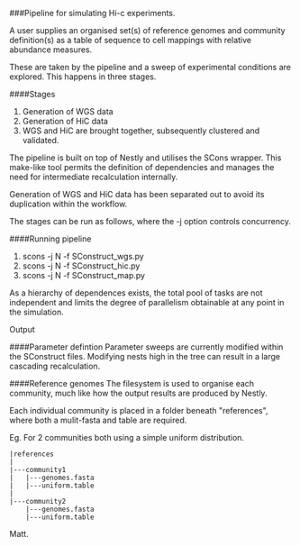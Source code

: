 ###Pipeline for simulating Hi-c experiments.

A user supplies an organised set(s) of reference genomes and community definition(s) as a table of sequence to cell mappings with relative abundance measures.

These are taken by the pipeline and a sweep of experimental conditions are explored. This happens in three stages.

####Stages
1) Generation of WGS data
2) Generation of HiC data
3) WGS and HiC are brought together, subsequently clustered and validated.

The pipeline is built on top of Nestly and utilises the SCons wrapper. This make-like tool permits the definition of dependencies and manages the need for intermediate recalculation internally.

Generation of WGS and HiC data has been separated out to avoid its duplication within the workflow.

The stages can be run as follows, where the -j option controls concurrency.

####Running pipeline
1) scons -j N -f SConstruct_wgs.py
2) scons -j N -f SConstruct_hic.py
3) scons -j N -f SConstruct_map.py

As a hierarchy of dependences exists, the total pool of tasks are not independent and limits the degree of parallelism obtainable at any point in the simulation.

Output

####Parameter defintion
Parameter sweeps are currently modified within the SConstruct files. Modifying nests high in the tree can result in a large cascading recalculation.

####Reference genomes
The filesystem is used to organise each community, much like how the output results are produced by Nestly.

Each individual community is placed in a folder beneath "references", where both a mulit-fasta and table are required.

Eg. For 2 communities both using a simple uniform distribution.

```
|references
|
|---community1
|   |---genomes.fasta
|   |---uniform.table
|
|---community2
    |---genomes.fasta
    |---uniform.table
```





Matt.